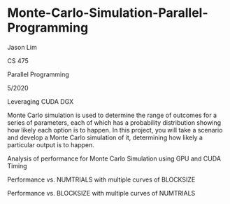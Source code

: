 # Monte-Carlo-Simulation-Parallel-Programming

Jason Lim

CS 475

Parallel Programming

5/2020

Leveraging CUDA DGX 

Monte Carlo simulation is used to determine the range of outcomes for a series of parameters, each of which has a probability distribution showing how likely each option is to happen. In this project, you will take a scenario and develop a Monte Carlo simulation of it, determining how likely a particular output is to happen.

Analysis of performance for Monte Carlo Simulation using GPU and CUDA Timing

  Performance vs. NUMTRIALS with multiple curves of BLOCKSIZE
  
  Performance vs. BLOCKSIZE with multiple curves of NUMTRIALS
